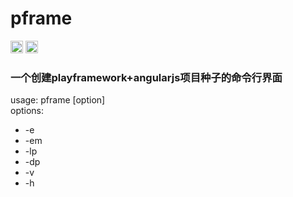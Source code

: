 # pframe <br>
<a href="https://badge.fury.io/js/pframe"><img src="https://badge.fury.io/js/pframe.svg" alt="npm version" height="20"></a>
<a href="https://david-dm.org/xiekun1992/pframe.svg"><img src="https://david-dm.org/xiekun1992/pframe.svg" height="20"></a>
<br>
<h3>一个创建playframework+angularjs项目种子的命令行界面
</h3>
<p>
	<div>usage: pframe [option]</div>
	<div>options:</div>
	<ul>
		<li>-e</li>
		<li>-em</li>
		<li>-lp</li>
		<li>-dp</li>
		<li>-v</li>
		<li>-h</li>
	</ul>
</p>

